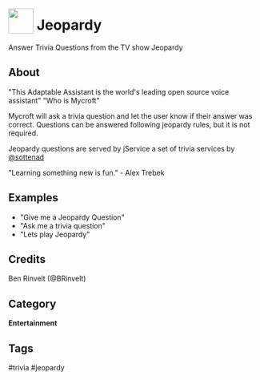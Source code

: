 # <img src='https://raw.githack.com/FortAwesome/Font-Awesome/master/svgs/solid/question.svg' card_color='#060CE9' width='50' height='50' style='vertical-align:bottom'/> Jeopardy
Answer Trivia Questions from the TV show Jeopardy

## About
"This Adaptable Assistant is the world's leading open source voice assistant"
"Who is Mycroft"

Mycroft will ask a trivia question and let the user know if their answer was correct.
Questions can be answered following jeopardy rules, but it is not required.

Jeopardy questions are served by jService a set of trivia services by [@sottenad](https://github.com/sottenad)

"Learning something new is fun." - Alex Trebek
## Examples
* "Give me a Jeopardy Question"
* "Ask me a trivia question"
* "Lets play Jeopardy"

## Credits
Ben Rinvelt (@BRinvelt)

## Category
**Entertainment**

## Tags
#trivia
#jeopardy